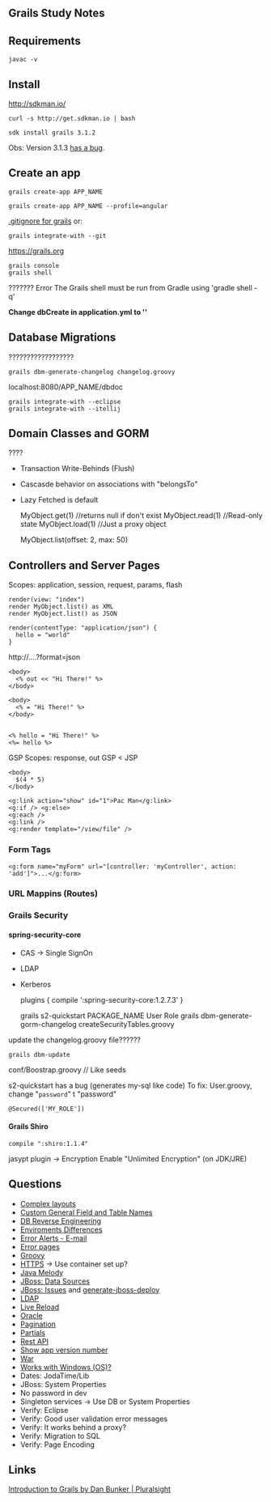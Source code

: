 ## Grails Study Notes

## Requirements

    javac -v

## Install

http://sdkman.io/

    curl -s http://get.sdkman.io | bash

    sdk install grails 3.1.2

Obs: Version 3.1.3 [has a bug](http://stackoverflow.com/a/35929230/771578).


## Create an app

    grails create-app APP_NAME

    grails create-app APP_NAME --profile=angular


[.gitignore for grails](https://www.gitignore.io/api/grails) or:

    grails integrate-with --git

  
https://grails.org

    grails console
    grails shell

??????? Error The Grails shell must be run from Gradle using 'gradle shell -q'

**Change dbCreate in application.yml to ''**

## Database Migrations

??????????????????

    grails dbm-generate-changelog changelog.groovy

localhost:8080/APP_NAME/dbdoc

    grails integrate-with --eclipse
    grails integrate-with --itellij
    

## Domain Classes and GORM

????

- Transaction Write-Behinds (Flush)
- Cascasde behavior on associations with "belongsTo"
- Lazy Fetched is default


    MyObject.get(1) //returns null if don't exist
    MyObject.read(1) //Read-only state
    MyObject.load(1) //Just a proxy object

    MyObject.list(offset: 2, max: 50)


## Controllers and Server Pages

Scopes: application, session, request, params, flash

    render(view: "index")
    render MyObject.list() as XML
    render MyObject.list() as JSON

    render(contentType: "application/json") {
      hello = "world"
    }

http://....?format=json

    <body>
      <% out << "Hi There!" %>
    </body>

    <body>
      <% = "Hi There!" %>
    </body>


    <% hello = "Hi There!" %>
    <%= hello %>


GSP Scopes: response, out
GSP < JSP

    <body>
      $(4 * 5)
    </body>

    <g:link action="show" id="1">Pac Man</g:link>
    <g:if /> <g:else>
    <g:each />
    <g:link />
    <g:render template="/view/file" />


### Form Tags

    <g:form name="myForm" url="[controller: 'myController', action: 'add']">...</g:form>

### URL Mappins (Routes)


### Grails Security

#### spring-security-core

- CAS -> Single SignOn
- LDAP
- Kerberos

    plugins {
      compile ':spring-security-core:1.2.7.3'
    }

    grails s2-quickstart PACKAGE_NAME User Role
    grails dbm-generate-gorm-changelog createSecurityTables.groovy

update the changelog.groovy file??????

    grails dbm-update

conf/Boostrap.groovy // Like seeds

s2-quickstart has a bug (generates my-sql like code)
To fix: User.groovy, change "`password`" t "password"

    @Secured(['MY_ROLE'])


#### Grails Shiro

    compile ":shiro:1.1.4"

jasypt plugin -> Encryption
Enable "Unlimited Encryption" (on JDK/JRE)

## Questions

- [Complex layouts](http://compiledammit.com/2012/08/10/creating-templates-layouts-in-grails/)
- [Custom General Field and Table Names](http://grails.github.io/grails-doc/2.4.4/guide/GORM.html#customNamingStrategy)
- [DB Reverse Engineering](https://grails.org/plugin/db-reverse-engineer)
- [Enviroments Differences](http://grails.github.io/grails-doc/3.1.2/guide/conf.html#environments)
- [Error Alerts - E-mail](https://www.javacodegeeks.com/2012/07/logback-application-errors-notification.html)
- [Error pages](http://compiledammit.com/2012/11/29/creating-a-custom-grails-error-page-for-production/) 
- [Groovy](http://www.groovy-lang.org)
- [HTTPS](http://grails.github.io/grails-doc/3.1.2/guide/deployment.html#deploymentTasks) -> Use container set up?
- [Java Melody](http://grails.org/plugin/grails-melody)
- [JBoss: Data Sources](http://grails.github.io/grails-doc/3.1.2/guide/conf.html#dataSource)
- [JBoss: Issues](http://grails.org/Deployment) and [generate-jboss-deploy](http://grails-plugins.github.io/grails-jbossas/docs/manual/ref/Scripts/generate-jboss-deploy.html)
- [LDAP](https://grails.org/plugin/spring-security-ldap)
- [Live Reload](https://github.com/livereload/livereload-js#using-livereloadjs)
- [Oracle](http://grails.github.io/grails-doc/3.1.2/guide/conf.html#multipleDatasources)
- [Pagination](https://grails.github.io/grails-doc/latest/ref/Tags/paginate.html)
- [Partials](http://grails.github.io/grails-doc/latest/ref/Tags/render.html)
- [Rest API](http://grails.github.io/grails-doc/3.1.2/guide/webServices.html)
- [Show app version number](http://grails.org/plugin/build-info)
- [War](http://grails.github.io/grails-doc/3.1.2/guide/deployment.html)
- [Works with Windows (OS)?](https://github.com/flofreud/posh-gvm)
- Dates: JodaTime/Lib
- JBoss: System Properties
- No password in dev
- Singleton services -> Use DB or System Properties
- Verify: Eclipse
- Verify: Good user validation error messages 
- Verify: It works behind a proxy?
- Verify: Migration to SQL
- Verify: Page Encoding

## Links

[Introduction to Grails
by Dan Bunker | Pluralsight](https://app.pluralsight.com/library/courses/grails-introduction/table-of-contents)

